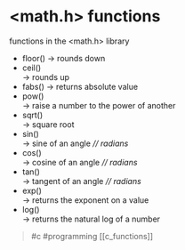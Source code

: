 # <math.h> functions
functions in the <math.h> library

- floor() 
-> rounds down
- ceil()  
-> rounds up
- fabs() 
-> returns absolute value
- pow()   
-> raise a number to the power of another
- sqrt()  
-> square root
- sin()   
-> sine of an angle _// radians_
- cos()   
-> cosine of an angle _// radians_
- tan()   
-> tangent of an angle _// radians_
- exp()   
-> returns the exponent on a value
- log()   
-> returns the natural log of a number

> #c #programming
> [[c_functions]]